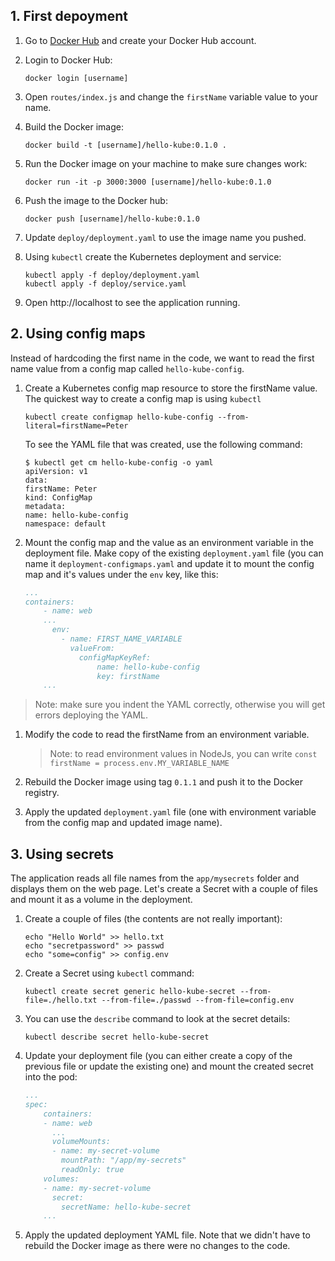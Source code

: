 ## 1. First depoyment

1. Go to [Docker Hub](https://hub.docker.com) and create your Docker Hub account.
1. Login to Docker Hub:

    ```
    docker login [username]
    ```

1. Open `routes/index.js` and change the `firstName` variable value to your name.
1. Build the Docker image:

    ```
    docker build -t [username]/hello-kube:0.1.0 .
    ```

1. Run the Docker image on your machine to make sure changes work:

    ```
    docker run -it -p 3000:3000 [username]/hello-kube:0.1.0 
    ```

1. Push the image to the Docker hub:

    ```
    docker push [username]/hello-kube:0.1.0
    ```

1. Update `deploy/deployment.yaml` to use the image name you pushed.

1. Using `kubectl` create the Kubernetes deployment and service:

    ```
    kubectl apply -f deploy/deployment.yaml
    kubectl apply -f deploy/service.yaml
    ```

1. Open http://localhost to see the application running.


## 2. Using config maps

Instead of hardcoding the first name in the code, we want to read the first name value from a config map called `hello-kube-config`.

1. Create a Kubernetes config map resource to store the firstName value. The quickest way to create a config map is using `kubectl`

    ```
    kubectl create configmap hello-kube-config --from-literal=firstName=Peter
    ```

    To see the YAML file that was created, use the following command:
    ```
    $ kubectl get cm hello-kube-config -o yaml
    apiVersion: v1
    data:
    firstName: Peter
    kind: ConfigMap
    metadata:
    name: hello-kube-config
    namespace: default
    ```

1. Mount the config map and the value as an environment variable in the deployment file. Make copy of the existing `deployment.yaml` file (you can name it `deployment-configmaps.yaml` and update it to mount the config map and it's values under the `env` key, like this:

    ```yaml
    ...
    containers:
        - name: web
        ...
          env:
            - name: FIRST_NAME_VARIABLE
              valueFrom:
                configMapKeyRef:
                    name: hello-kube-config
                    key: firstName
        ...
    ```

>Note: make sure you indent the YAML correctly, otherwise you will get errors deploying the YAML.

1. Modify the code to read the firstName from an environment variable.

    > Note: to read environment values in NodeJs, you can write `const firstName = process.env.MY_VARIABLE_NAME`

1. Rebuild the Docker image using tag `0.1.1` and push it to the Docker registry.
1. Apply the updated `deployment.yaml` file (one with environment variable from the config map and updated image name).

## 3. Using secrets

The application reads all file names from the `app/mysecrets` folder and displays them on the web page. Let's create a Secret with a couple of files and mount it as a volume in the deployment.

1. Create a couple of files (the contents are not really important):

    ```
    echo "Hello World" >> hello.txt
    echo "secretpassword" >> passwd
    echo "some=config" >> config.env 
    ```

1. Create a Secret using `kubectl` command:

    ```
    kubectl create secret generic hello-kube-secret --from-file=./hello.txt --from-file=./passwd --from-file=config.env
    ```

1. You can use the `describe` command to look at the secret details:

    ```
    kubectl describe secret hello-kube-secret
    ```

1. Update your deployment file (you can either create a copy of the previous file or update the existing one) and mount the created secret into the pod:

    ```yaml
    ...
    spec:
        containers:
        - name: web
          ...
          volumeMounts:
          - name: my-secret-volume
            mountPath: "/app/my-secrets"
            readOnly: true
        volumes:
        - name: my-secret-volume
          secret:
            secretName: hello-kube-secret
        ...
    ```

1. Apply the updated deployment YAML file. Note that we didn't have to rebuild the Docker image as there were no changes to the code.

